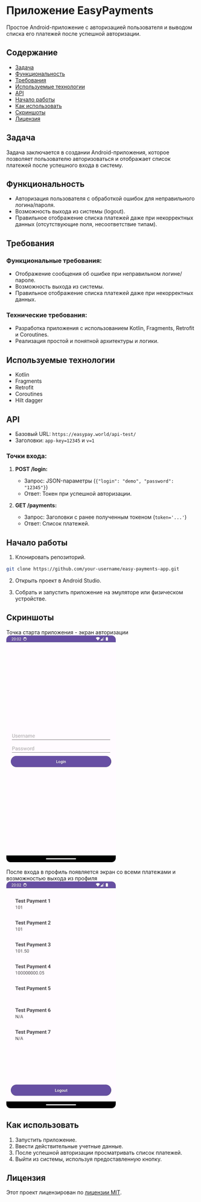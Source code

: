 # Приложение EasyPayments

Простое Android-приложение с авторизацией пользователя и выводом списка его платежей после успешной авторизации.

## Содержание

- [Задача](#задача)
- [Функциональность](#функциональность)
- [Требования](#требования)
- [Используемые технологии](#используемые-технологии)
- [API](#api)
- [Начало работы](#начало-работы)
- [Как использовать](#как-использовать)
- [Скриншоты](#скриншоты)
- [Лицензия](#лицензия)

## Задача

Задача заключается в создании Android-приложения, которое позволяет пользователю авторизоваться и отображает список платежей после успешного входа в систему.

## Функциональность

- Авторизация пользователя с обработкой ошибок для неправильного логина/пароля.
- Возможность выхода из системы (logout).
- Правильное отображение списка платежей даже при некорректных данных (отсутствующие поля, несоответствие типам).

## Требования

### Функциональные требования:

- Отображение сообщения об ошибке при неправильном логине/пароле.
- Возможность выхода из системы.
- Правильное отображение списка платежей даже при некорректных данных.

### Технические требования:

- Разработка приложения с использованием Kotlin, Fragments, Retrofit и Coroutines.
- Реализация простой и понятной архитектуры и логики.

## Используемые технологии

- Kotlin
- Fragments
- Retrofit
- Coroutines
- Hilt dagger

## API

- Базовый URL: `https://easypay.world/api-test/`
- Заголовки: `app-key=12345` и `v=1`

### Точки входа:

1. **POST /login:**
    - Запрос: JSON-параметры (`{"login": "demo", "password": "12345"}`)
    - Ответ: Токен при успешной авторизации.

2. **GET /payments:**
    - Запрос: Заголовки с ранее полученным токеном (`token='...'`)
    - Ответ: Список платежей.

## Начало работы

1. Клонировать репозиторий.

```bash
git clone https://github.com/your-username/easy-payments-app.git
```

2. Открыть проект в Android Studio.

3. Собрать и запустить приложение на эмуляторе или физическом устройстве.

## Скриншоты

Точка старта приложения - экран авторизации
<img alt="img.png" height="600" src="readme_img/login.jpg" width="290"/>


После входа в профиль появляется экран со всеми платежами и возможностью выхода из профиля
<img alt="img.png" height="600" src="readme_img/payments.jpg" width="290"/>

## Как использовать

1. Запустить приложение.
2. Ввести действительные учетные данные.
3. После успешной авторизации просматривать список платежей.
4. Выйти из системы, используя предоставленную кнопку.

## Лицензия

Этот проект лицензирован по [лицензии MIT](LICENSE).